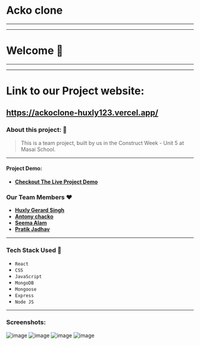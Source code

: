 # Acko clone
---

---
# Welcome :wave:
---
---
# Link to our Project website:

https://ackoclone-huxly123.vercel.app/
---

### About this project: :raised_hands:

> This is a team project, built by us in the Construct Week - Unit 5 at Masai School.

---


#### Project Demo: 
- **[Checkout The Live Project Demo](https://www.youtube.com/watch?v=6h0kGa-9NdI&t=1s)**



### Our Team Members :heart:

- **[Huxly Gerard Singh](https://github.com/huxly123)**
- **[Antony chacko](https://github.com/tonyPooyappallil)**
- **[Seema Alam](https://github.com/SeemaAlam)**
- **[Pratik Jadhav](https://github.com/pratikjadhav718)**


---



### Tech Stack Used :wrench:

- `React`
- `CSS`
- `JavaScript`
- `MongoDB`
- `Mongoose`
- `Express`
- `Node JS`

---

### Screenshots:

![image](https://user-images.githubusercontent.com/28688901/140640914-c6ca5404-9772-4462-8c12-d7ea0f097b26.png)
![image](https://user-images.githubusercontent.com/28688901/140640940-f7dc2649-fe27-4a15-a8d1-ef77f496e0ad.png)
![image](https://user-images.githubusercontent.com/28688901/140640996-0284ed86-8b65-4956-bad9-e5bc626dfc05.png)
![image](https://user-images.githubusercontent.com/28688901/140640972-6efeae34-e17e-491f-9998-1e174b5a2258.png)
